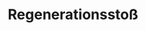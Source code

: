 ---
layout: home
title: Regenerationsstoß
legendary: true
cooldown:
range: 5
aoe: self
hitbonus:
savereq: 
damage:
effects:
  - [ heal, 3d10 ]

---